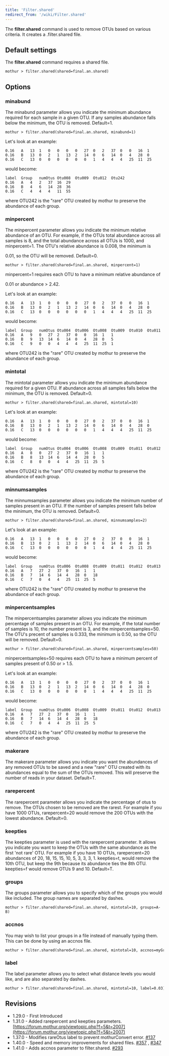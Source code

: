 ```yaml
---
title: 'Filter.shared'
redirect_from: '/wiki/Filter.shared'
---
```

The **filter.shared** command is used to remove OTUs based on various
criteria. It creates a .filter.shared file.


## Default settings

The **filter.shared** command requires a shared file.

    mothur > filter.shared(shared=final.an.shared)

## Options

### minabund

The minabund parameter allows you indicate the minimum abundance
required for each sample in a given OTU. If any samples abundance falls
below the minimum, the OTU is removed. Default=1.

    mothur > filter.shared(shared=final.an.shared, minabund=1)

Let\'s look at an example:

    0.16   A   13  1   0   0   0   0   27  0   2   37  0   0   16  1   
    0.16   B   13  0   2   1   13  2   14  0   6   14  0   4   28  0   
    0.16   C   13  0   0   0   0   0   0   1   4   4   4   25  11  25

would become:

    label  Group   numOtus Otu008  Otu009  Otu012  Otu242  
    0.16   A   4   2   37  16  29  
    0.16   B   4   6   14  28  36  
    0.16   C   4   4   4   11  55

where OTU242 is the \"rare\" OTU created by mothur to preserve the
abundance of each group.

### minpercent

The minpercent parameter allows you indicate the minimum relative
abundance of an OTU. For example, if the OTUs total abundance across all
samples is 8, and the total abundance across all OTUs is 1000, and
minpercent=1. The OTU\'s relative abundance is 0.008, the minimum is

0\.01, so the OTU will be removed. Default=0.

    mothur > filter.shared(shared=final.an.shared, minpercent=1)

minpercent=1 requires each OTU to have a minimum relative abundance of

0\.01 or abundance \> 2.42.

Let\'s look at an example:

    0.16   A   13  1   0   0   0   0   27  0   2   37  0   0   16  1   
    0.16   B   13  0   2   1   13  2   14  0   6   14  0   4   28  0   
    0.16   C   13  0   0   0   0   0   0   1   4   4   4   25  11  25

would become:

    label  Group   numOtus Otu004  Otu006  Otu008  Otu009  Otu010  Otu011  Otu012  Otu013  Otu242  
    0.16   A   9   0   27  2   37  0   0   16  1   1   
    0.16   B   9   13  14  6   14  0   4   28  0   5   
    0.16   C   9   0   0   4   4   4   25  11  25  1   

where OTU242 is the \"rare\" OTU created by mothur to preserve the
abundance of each group.

### mintotal

The mintotal parameter allows you indicate the minimum abundance
required for a given OTU. If abundance across all samples falls below
the minimum, the OTU is removed. Default=0.

    mothur > filter.shared(shared=final.an.shared, mintotal=10)

Let\'s look at an example:

    0.16   A   13  1   0   0   0   0   27  0   2   37  0   0   16  1   
    0.16   B   13  0   2   1   13  2   14  0   6   14  0   4   28  0   
    0.16   C   13  0   0   0   0   0   0   1   4   4   4   25  11  25

would become:

    label  Group   numOtus Otu004  Otu006  Otu008  Otu009  Otu011  Otu012  Otu013  Otu242  
    0.16   A   8   0   27  2   37  0   16  1   1   
    0.16   B   8   13  14  6   14  4   28  0   5   
    0.16   C   8   0   0   4   4   25  11  25  5   

where OTU242 is the \"rare\" OTU created by mothur to preserve the
abundance of each group.

### minnumsamples

The minnumsamples parameter allows you indicate the minimum number of
samples present in an OTU. If the number of samples present falls below
the minimum, the OTU is removed. Default=0.

    mothur > filter.shared(shared=final.an.shared, minnumsamples=2)

Let\'s look at an example:

    0.16   A   13  1   0   0   0   0   27  0   2   37  0   0   16  1   
    0.16   B   13  0   2   1   13  2   14  0   6   14  0   4   28  0   
    0.16   C   13  0   0   0   0   0   0   1   4   4   4   25  11  25

would become:

    label  Group   numOtus Otu006  Otu008  Otu009  Otu011  Otu012  Otu013  Otu242  
    0.16   A   7   27  2   37  0   16  1   1   
    0.16   B   7   14  6   14  4   28  0   18  
    0.16   C   7   0   4   4   25  11  25  5       

where OTU242 is the \"rare\" OTU created by mothur to preserve the
abundance of each group.

### minpercentsamples

The minpercentsamples parameter allows you indicate the minimum
percentage of samples present in an OTU. For example, if the total
number of samples is 10, the number present is 3, and the
minpercentsamples=50. The OTU\'s precent of samples is 0.333, the
minimum is 0.50, so the OTU will be removed. Default=0.

    mothur > filter.shared(shared=final.an.shared, minpercentsamples=50)

minpercentsamples=50 requires each OTU to have a minimum percent of
samples present of 0.50 or \> 1.5.

Let\'s look at an example:

    0.16   A   13  1   0   0   0   0   27  0   2   37  0   0   16  1   
    0.16   B   13  0   2   1   13  2   14  0   6   14  0   4   28  0   
    0.16   C   13  0   0   0   0   0   0   1   4   4   4   25  11  25

would become:

    label  Group   numOtus Otu006  Otu008  Otu009  Otu011  Otu012  Otu013  Otu242  
    0.16   A   7   27  2   37  0   16  1   1   
    0.16   B   7   14  6   14  4   28  0   18  
    0.16   C   7   0   4   4   25  11  25  5       

where OTU242 is the \"rare\" OTU created by mothur to preserve the
abundance of each group.

### makerare

The makerare parameter allows you indicate you want the abundances of
any removed OTUs to be saved and a new \"rare\" OTU created with its
abundances equal to the sum of the OTUs removed. This will preserve the
number of reads in your dataset. Default=T.

### rarepercent

The rarepercent parameter allows you indicate the percentage of otus to
remove. The OTUs chosen to be removed are the rarest. For example if you
have 1000 OTUs, rarepercent=20 would remove the 200 OTUs with the lowest
abundance. Default=0.

### keepties

The keepties parameter is used with the rarepercent parameter. It allows
you indicate you want to keep the OTUs with the same abundance as the
first \'not rare\' OTU. For example if you have 10 OTUs, rarepercent=20
abundances of 20, 18, 15, 15, 10, 5, 3, 3, 3, 1. keepties=t, would
remove the 10th OTU, but keep the 9th because its abundance ties the 8th
OTU. keepties=f would remove OTUs 9 and 10. Default=T.

### groups

The groups parameter allows you to specify which of the groups you would
like included. The group names are separated by dashes.

    mothur > filter.shared(shared=final.an.shared, mintotal=10, groups=A-B)

### accnos

You may wish to list your groups in a file instead of manually typing
them. This can be done by using an accnos file.

    mothur > filter.shared(shared=final.an.shared, mintotal=10, accnos=myGroups.accnos)

### label

The label parameter allows you to select what distance levels you would
like, and are also separated by dashes.

    mothur > filter.shared(shared=final.an.shared, mintotal=10, label=0.03)

## Revisions

-   1.29.0 - First Introduced
-   1.31.0 - Added rarepercent and keepties parameters.
    [https://forum.mothur.org/viewtopic.php?f=5&t=2007](https://forum.mothur.org/viewtopic.php?f=5&t=2007)
-   1.37.0 - Modifies rareOtus label to prevent mothurConvert error.
    [\#137](https://github.com/mothur/mothur/issues/137)
-   1.40.0 - Speed and memory improvements for shared files.
    [\#357](https://github.com/mothur/mothur/issues/357) ,
    [\#347](https://github.com/mothur/mothur/issues/347)
-   1.41.0 - Adds accnos parameter to filter.shared.
    [\#293](https://github.com/mothur/mothur/issues/293)
